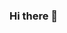 ### Hi there 👋

<!--
**starkweb108/starkweb108** is a ✨ _special_ ✨ repository because its `README.md` (this file) appears on your GitHub profile.

Here are some ideas to get you started:

- 🔭 I’m currently working on Mattiyaweh...
- 🌱 I’m currently learning Node.js...
- 👯 I’m looking to collaborate on ...
- 🤔 I’m looking for help with Remote/Onsite MERN stack roles...
- 💬 Ask me about any technologies relating to MERN Stack...
-->
